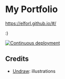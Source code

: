 # My Portfolio
https://elforl.github.io/#/

:)

[![Continuous deployment](https://github.com/ElforL/ElforL.github.io/actions/workflows/cd.yaml/badge.svg)](https://github.com/ElforL/ElforL.github.io/actions/workflows/cd.yaml)


## Credits
- [Undraw](https://undraw.co/): illustrations
